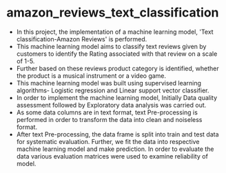 # amazon_reviews_text_classification

* In this project, the implementation of a machine learning model, 'Text classification-Amazon Reviews' is performed. 
* This machine learning model aims to classify text reviews given by customers to identify the Rating associated with that review on a scale of 1-5. 
* Further based on these reviews product category is identified, whether the product is a musical instrument or a video game.
* This machine learning model was built using supervised learning algorithms- Logistic regression and Linear support vector classifier. 
* In order to implement the machine learning model, Initially Data quality assessment followed by Exploratory data analysis was carried out. 
* As some data columns are in text format, text Pre-processing is performed in order to transform the data into clean and
noiseless format. 
* After text Pre-processing, the data frame is split into train and test data for systematic evaluation. Further, we fit the data into respective machine learning model and make prediction. In order to evaluate the data various evaluation matrices were used to examine reliability of model.
